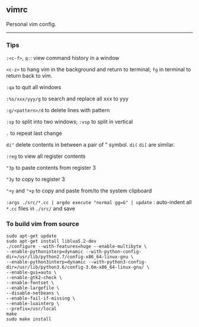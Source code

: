 vimrc
---

Personal vim config.

---

### Tips

`:<c-f>`, `q:`: view command history in a window

`<c-z>` to hang vim in the background and return to terminal; `fg` in terminal to return back to vim.

`:qa` to quit all windows

`:%s/xxx/yyy/g` to search and replace all xxx to yyy

`:g/<pattern>/d` to delete lines with pattern


`:sp` to split into two windows; `:vsp` to split in vertical

`.` to repeat last change

`di"` delete contents in between a pair of " symbol. `di(` `di[`  are similar. 

`:reg` to view all register contents

`"3p` to paste contents from register 3

`"3y` to copy to register 3

`"+y` and `"+p` to copy and paste from/to the system clipboard

`:args ./src/*.cc | argdo execute "normal gg=G" | update` : auto-indent all `*.cc` files in `./src/` and save

### To build vim from source

```
sudo apt-get update
sudo apt-get install liblua5.2-dev
./configure --with-features=huge --enable-multibyte \
--enable-pythoninterp=dynamic --with-python-config-dir=/usr/lib/python2.7/config-x86_64-linux-gnu \
--enable-python3interp=dynamic --with-python3-config-dir=/usr/lib/python3.6/config-3.6m-x86_64-linux-gnu/ \
--enable-gui=auto \
--enable-gtk2-check \
--enable-fontset \
--enable-largefile \
--disable-netbeans \
--enable-fail-if-missing \
--enable-luainterp \
--prefix=/usr/local
make
sudo make install
```
